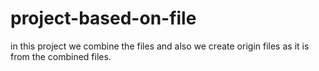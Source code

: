 # project-based-on-file
in this project we combine the files and also we create origin files  as it is from the combined files.
